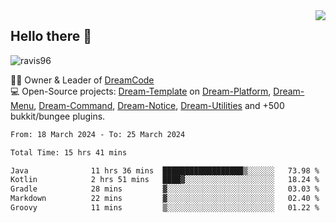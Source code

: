 <img align='right' src="https://github-readme-stats.vercel.app/api?username=Ravis96&show_icons=true">

## Hello there 👋
<p align="left"> <img src="https://komarev.com/ghpvc/?username=ravis96&label=Profile%20views&color=0e75b6&style=flat" alt="ravis96" /> </p>

👨‍💻 Owner & Leader of [DreamCode](https://github.com/DreamPoland) <br>
💻 Open-Source projects: [Dream-Template](https://github.com/DreamPoland/dream-template) on [Dream-Platform](https://github.com/DreamPoland/dream-platform), [Dream-Menu](https://github.com/DreamPoland/dream-menu), [Dream-Command](https://github.com/DreamPoland/dream-command), [Dream-Notice](https://github.com/DreamPoland/dream-notice), [Dream-Utilities](https://github.com/DreamPoland/dream-utilities) and +500 bukkit/bungee plugins.

<!--START_SECTION:waka-->

```txt
From: 18 March 2024 - To: 25 March 2024

Total Time: 15 hrs 41 mins

Java              11 hrs 36 mins  ██████████████████▒░░░░░░   73.98 %
Kotlin            2 hrs 51 mins   ████▓░░░░░░░░░░░░░░░░░░░░   18.24 %
Gradle            28 mins         ▓░░░░░░░░░░░░░░░░░░░░░░░░   03.03 %
Markdown          22 mins         ▓░░░░░░░░░░░░░░░░░░░░░░░░   02.40 %
Groovy            11 mins         ▒░░░░░░░░░░░░░░░░░░░░░░░░   01.22 %
```

<!--END_SECTION:waka-->
